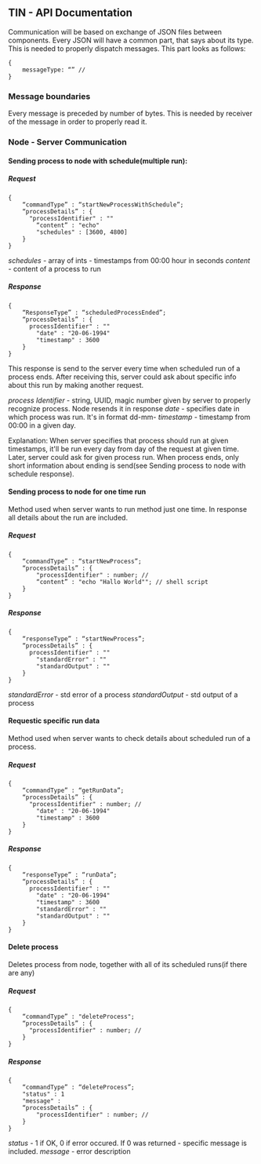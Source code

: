 ## TIN - API Documentation

Communication will be based on exchange of JSON files between components.
Every JSON will have a common part, that says about its type. This is needed to properly dispatch messages.
This part looks as follows:
```
{
	messageType: “” //
}
```

### Message boundaries
Every message is preceded by number of bytes. This is needed by receiver of the message in order to properly read it.


### Node - Server Communication

#### Sending process to node with schedule(multiple run):


##### Request
```
{
	“commandType” : “startNewProcessWithSchedule”;
	“processDetails” : {
	  "processIdentifier" : ""
		“content” : "echo"
		"schedules" : [3600, 4800]
	}
}
```
*schedules* - array of ints -  timestamps from 00:00 hour in seconds
*content* - content of a process to run

##### Response
```
{
	“ResponseType” : “scheduledProcessEnded”;
	“processDetails” : {
	  processIdentifier" : ""
		"date" : "20-06-1994"
		"timestamp" : 3600
	}
}
```

This response is send to the server every time when scheduled run of a process ends.
After receiving this, server could ask about specific info about this run by making another request.

*process Identifier* - string, UUID, magic number given by server to properly recognize process. Node resends it in response
*date* - specifies date in which process was run. It's in format dd-mm-
*timestamp* - timestamp from 00:00 in a given day.


Explanation:
When server specifies that process should run at given timestamps, it'll be run every day from day of the request at given time. Later, server could ask for given process run. When process ends, only short information about ending is send(see Sending process to node with schedule response).



#### Sending process to node for one time run

Method used when server wants to run method just one time. In response all details about the run are included.
##### Request
```
{
	“commandType” : “startNewProcess”;
	“processDetails” : {
	    "processIdentifier" : number; //
		“content” : "echo "Hallo World""; // shell script
	}
}
```

##### Response
```
{
	“responseType” : “startNewProcess”;
	“processDetails” : {
	  processIdentifier" : ""
		"standardError" : ""
		"standardOutput" : ""
	}
}
```

*standardError* - std error of a process
*standardOutput* - std output of a process




#### Requestic specific run data

Method used when server wants to check details about scheduled run of a process.
##### Request
```
{
	“commandType” : “getRunData”;
	“processDetails” : {
	  "processIdentifier" : number; //
		"date" : "20-06-1994"
		"timestamp" : 3600
	}
}
```

##### Response
```
{
	“responseType” : “runData”;
	“processDetails” : {
	  processIdentifier" : ""
		"date" : "20-06-1994"
		"timestamp" : 3600
		"standardError" : ""
		"standardOutput" : ""
	}
}
```

#### Delete process
Deletes process from node, together with all of its scheduled runs(if there are any)
##### Request
```
{
	“commandType” : "deleteProcess";
	“processDetails” : {
	  "processIdentifier" : number; //
	}
}
```

##### Response
```
{
	“commandType” : “deleteProcess”;
	"status" : 1
	"message" :
	“processDetails” : {
		"processIdentifier" : number; //
	}
}
```

*status*  - 1 if OK, 0 if error occured. If 0 was returned - specific message is included.
*message* - error description
